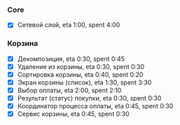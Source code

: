 ### Core
- [x] Сетевой слой, eta 1:00, spent 4:00

### Корзина
- [x] Декомпозиция, eta 0:30, spent 0:45
- [x] Удаление из корзины, eta 0:30, spent 0:30
- [x] Сортировка корзины, eta 0:40, spent 0:20
- [x] Экран корзины (список), eta 1:30, spent 3:30
- [x] Выбор оплаты, eta 2:00, spent 2:10
- [x] Результат (статус) покупки, eta 0:30, spent 0:30
- [x] Координатор процесса оплаты, eta 0:45, spent 0:30
- [x] Сервис корзины, eta 0:45, spent 0:30
